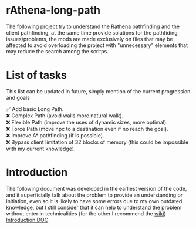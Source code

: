 # rAthena-long-path
The following project try to understand the [Rathena](https://github.com/rathena/rathena) pathfinding and the client pathfinding, at the same time provide solutions for the pathfiding issues/problems, the mods are made exclusively on files that may be affected to avoid overloading the project with "unnecessary" elements that may reduce the search among the scritps.

# List of tasks
This list can be updated in future, simply mention of the current progression and goals

:white_check_mark: Add basic Long Path.<br>
:x: Complex Path (avoid walls more natural walk).<br>
:x: Flexible Path (improve the uses of dynamic sizes, more optimal).<br>
:x: Force Path (move npc to a destination even if no reach the goal).<br>
:x: Improve A* pathfinding (if is possible).<br>
:x: Bypass client limitation of 32 blocks of memory (this could be impossible with my current knowledge).<br>

# Introduction

The following document was developed in the earliest version of the code, and it superficially talk about the problem to provide an understanding or initiation, even so it is likely to have some errors due to my own outdated knowledge, but I still consider that it can help to understand the problem without enter in technicalities (for the other I recommend the [wiki](https://github.com/Ationic-x/rAthena-long-path/wiki))
[Introduction DOC](https://docs.google.com/document/d/1zTTCrXhoVR3Kcsa2zmjRK_b-W27FsaBFRrKeLx8tqeg/edit?tab=t.0#heading=h.sn0eqp3u4fmd)
